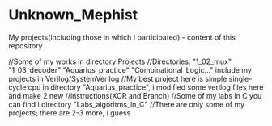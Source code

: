 # Unknown_Mephist
My projects(including those in which I participated) - content of this repository

//Some of my works in directory Projects
//Directories: "1_02_mux" "1_03_decoder" "Aquarius_practice" "Combinational_Logic..." include my projects in Verilog/SystemVerilog
//My best project here is simple single-cycle cpu in directory "Aquarius_practice", i modified some verilog files here and make 2 new
//instructions(XOR and Branch)
//Some of my labs in C you can find i directory "Labs_algoritms_in_C"
//There are only some of my projects; there are 2-3 more, i guess
